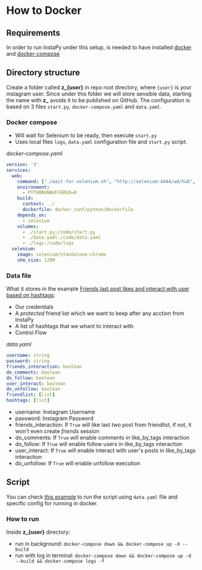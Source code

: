 # How to Docker

## Requirements
In order to run InstaPy under this setup, is needed to have installed [docker](https://www.docker.com/get-started) and [docker-compose](https://docs.docker.com/compose/install/)

## Directory structure
Create a folder called **z_{user}** in repo root directory, where `{user}` is your instagram user. Since under this folder we will store sensible data, starting the name with **z_** avoids it to be published on GitHub.
The configuration is based on 3 files `start.py`, `docker-compose.yaml` and `data.yaml`.

### Docker compose
- Will wait for Selenium to be ready, then execute `start.py`
- Uses local files `logs`, `data.yaml` configuration file and `start.py` script.

*docker-compose.yaml*
```yaml
version: '3'
services:
  web:
    command: ["./wait-for-selenium.sh", "http://selenium:4444/wd/hub", "--", "python", "start.py"]
    environment:
      - PYTHONUNBUFFERED=0
    build:
      context: ../
      dockerfile: docker_conf/python/Dockerfile
    depends_on:
      - selenium
    volumes:
      - ./start.py:/code/start.py
      - ./data.yaml:/code/data.yaml
      - ./logs:/code/logs
  selenium:
    image: selenium/standalone-chrome
    shm_size: 128M
```

### Data file
What it stores in the example [Friends last post likes and interact with user based on hashtags](../quickstart_templates/Friends-last-post-likes-and-interact-with-user-based-on-hashtags.py):
- Our credentials
- A *protected* friend list which we want to keep after any acction from InstaPy
- A list of hashtags that we whant to interact with
- Control Flow

*data.yaml*
```yaml
username: string
password: string
friends_interaction: boolean
do_comments: boolean
do_follow: boolean
user_interact: boolean
do_unfollow: boolean
friendlist: [list]
hashtags: [list]
```
- username: Instagram Username
- password: Instagram Password
- friends_interaction: If `True` will like last two post from friendlist, if not, it won't even create _friends_ session
- do_comments: If `True` will enable comments in like_by_tags interaction
- do_follow: If `True` will enable follow users in like_by_tags interaction
- user_interact: If `True` will enable interact with user's posts in like_by_tags interaction
- do_unfollow: If `True` will enable unfollow execution

## Script
You can check [this example](../quickstart_templates/Friends-last-post-likes-and-interact-with-user-based-on-hashtags.py) to run the script using `data.yaml` file and specific config for running in docker.

### How to run
Inside **z_{user}** directory:
- run in background:
`docker-compose down && docker-compose up -d --build`
- run with log in terminal:
`docker-compose down && docker-compose up -d --build && docker-compose logs -f`
